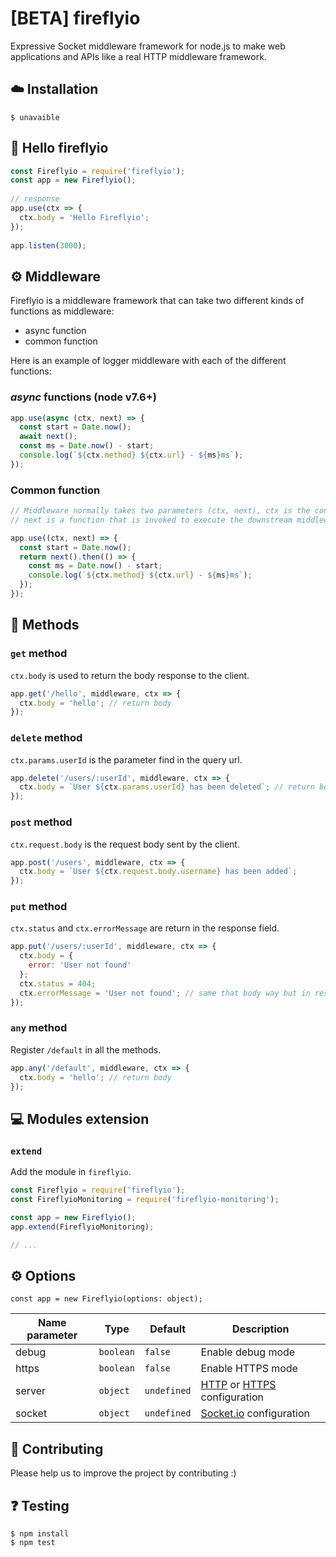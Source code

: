# [BETA] fireflyio
Expressive Socket middleware framework for node.js to make web applications and APIs like a real HTTP middleware framework.

## ☁️ Installation

```
$ unavaible
```

## 👋 Hello fireflyio  

``` js
const Fireflyio = require('fireflyio');
const app = new Fireflyio();
 
// response
app.use(ctx => {
  ctx.body = 'Hello Fireflyio';
});
 
app.listen(3000);
```

## ⚙️ Middleware

Fireflyio is a middleware framework that can take two different kinds of functions as middleware:

  * async function
  * common function

Here is an example of logger middleware with each of the different functions:

### ___async___ functions (node v7.6+)

```js
app.use(async (ctx, next) => {
  const start = Date.now();
  await next();
  const ms = Date.now() - start;
  console.log(`${ctx.method} ${ctx.url} - ${ms}ms`);
});
```

### Common function

```js
// Middleware normally takes two parameters (ctx, next), ctx is the context for one request,
// next is a function that is invoked to execute the downstream middleware. It returns a Promise with a then function for running code after completion.

app.use((ctx, next) => {
  const start = Date.now();
  return next().then(() => {
    const ms = Date.now() - start;
    console.log(`${ctx.method} ${ctx.url} - ${ms}ms`);
  });
});
```
## 📝 Methods

### `get` method

`ctx.body` is used to return the body response to the client.

```js
app.get('/hello', middleware, ctx => {
  ctx.body = 'hello'; // return body
});
```

### `delete` method

`ctx.params.userId` is the parameter find in the query url.  

```js
app.delete('/users/:userId', middleware, ctx => {
  ctx.body = `User ${ctx.params.userId} has been deleted`; // return body
});
```

### `post` method

`ctx.request.body` is the request body sent by the client.  

```js
app.post('/users', middleware, ctx => {
  ctx.body = `User ${ctx.request.body.username} has been added`;
});
```

### `put` method

`ctx.status` and `ctx.errorMessage` are return in the response field.  

```js
app.put('/users/:userId', middleware, ctx => {
  ctx.body = {
    error: 'User not found'
  };
  ctx.status = 404;
  ctx.errorMessage = 'User not found'; // same that body way but in response field
});
```

### `any` method

Register `/default` in all the methods.  

```js
app.any('/default', middleware, ctx => {
  ctx.body = 'hello'; // return body
});
```

## 💻 Modules extension

### `extend` 

Add the module in `fireflyio`.  

```js
const Fireflyio = require('fireflyio');
const FireflyioMonitoring = require('fireflyio-monitoring');

const app = new Fireflyio();
app.extend(FireflyioMonitoring);

// ...
```

## ⚙️ Options 

`const app = new Fireflyio(options: object);`   

Name parameter | Type | Default | Description
--- | --- | --- | ---
debug | `boolean` | `false` | Enable debug mode
https | `boolean` | `false` | Enable HTTPS mode
server | `object` | `undefined` | [HTTP](https://nodejs.org/api/http.html#http_http_createserver_options_requestlistener) or [HTTPS](https://nodejs.org/api/https.html#https_https_createserver_options_requestlistener) configuration
socket | `object` | `undefined` | [Socket.io](https://www.npmjs.com/package/socket.io) configuration

## 👥 Contributing

Please help us to improve the project by contributing :)  

## ❓️ Testing

```
$ npm install
$ npm test
```
